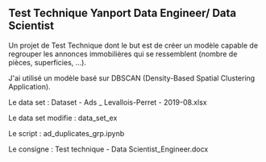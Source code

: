 ## Test Technique Yanport Data Engineer/ Data Scientist

Un projet de Test Technique dont le but est de créer un modèle capable de regrouper
les annonces immobilières qui se ressemblent (nombre de pièces, superficies, ...).

J'ai utilisé un modèle basé sur DBSCAN (Density-Based Spatial Clustering Application).

Le data set : Dataset - Ads _ Levallois-Perret - 2019-08.xlsx

Le data set modifie : data_set_ex

Le script : ad_duplicates_grp.ipynb

Le consigne : Test technique - Data Scientist_Engineer.docx
